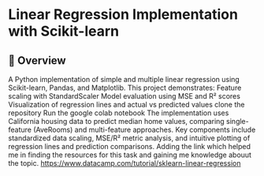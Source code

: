 # Linear Regression Implementation with Scikit-learn

## 📌 Overview
A Python implementation of simple and multiple linear regression using Scikit-learn, Pandas, and Matplotlib. This project demonstrates:
Feature scaling with StandardScaler
Model evaluation using MSE and R² scores
Visualization of regression lines and actual vs predicted values
clone the repository
Run the google colab notebook 
The implementation uses California housing data to predict median home values, comparing single-feature (AveRooms) and multi-feature approaches. 
Key components include standardized data scaling, MSE/R² metric analysis, and intuitive plotting of regression lines and prediction comparisons.
Adding the link which helped me in finding the resources for this task and gaining me knowledge abouut the topic.
https://www.datacamp.com/tutorial/sklearn-linear-regression
